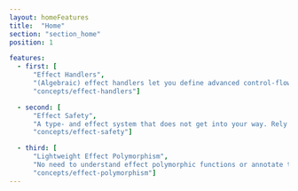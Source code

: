 ```yaml
---
layout: homeFeatures
title:  "Home"
section: "section_home"
position: 1

features:
  - first: [
      "Effect Handlers",
      "(Algebraic) effect handlers let you define advanced control-flow structures like Generators as user libraries. Those libraries can be seamlessly composed.",
      "concepts/effect-handlers"]

  - second: [
      "Effect Safety",
      "A type- and effect system that does not get into your way. Rely on a simple, yet powerful effect system that all effects are handled.",
      "concepts/effect-safety"]

  - third: [
      "Lightweight Effect Polymorphism",
      "No need to understand effect polymorphic functions or annotate them. Explicit effect polymorphism simply does not exist.",
      "concepts/effect-polymorphism"]
---
```


<!--

Since sbt-microsite only allows limited configuration,
the contents of the code displayed on the first page have to be changed
in a JavaScript file for now!

  src/main/microsite/js/index-feature-image.js

Sorry!

 -->
